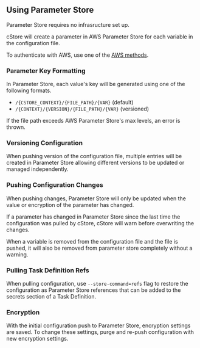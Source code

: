 ## Using Parameter Store ##

Parameter Store requires no infrasructure set up.

cStore will create a parameter in AWS Parameter Store for each variable in the configuration file.

To authenticate with AWS, use one of the [AWS methods](https://docs.aws.amazon.com/sdk-for-go/v1/developer-guide/configuring-sdk.html).

### Parameter Key Formatting ###

In Parameter Store, each value's key will be generated using one of the following formats. 
- `/{CSTORE_CONTEXT}/{FILE_PATH}/{VAR}` (default)
- `/{CONTEXT}/{VERSION}/{FILE_PATH}/{VAR}` (versioned)

If the file path exceeds AWS Parameter Store's max levels, an error is thrown.

### Versioning Configuration ###

When pushing version of the configuration file, multiple entries will be created in Parameter Store allowing different versions to be updated or managed independently.

### Pushing Configuration Changes ###

When pushing changes, Parameter Store will only be updated when the value or encryption of the parameter has changed.

If a parameter has changed in Parameter Store since the last time the configuration was pulled by cStore, cStore will warn before overwriting the changes.

When a variable is removed from the configuration file and the file is pushed, it will also be removed from parameter store completely without a warning.

### Pulling Task Definition Refs ###

When pulling configuration, use `--store-command=refs` flag to restore the configuration as Parameter Store references that can be added to the secrets section of a Task Definition.

### Encryption ###

With the initial configuration push to Parameter Store, encryption settings are saved. To change these settings, purge and re-push configuration with new encryption settings.

